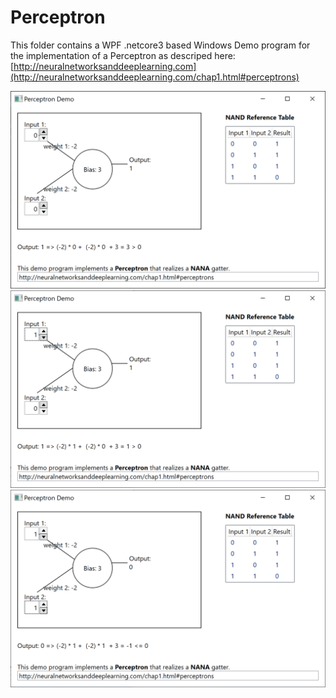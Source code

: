
# Perceptron

This folder contains a WPF .netcore3 based Windows Demo program for the implementation of a Perceptron
as descriped here: [http://neuralnetworksanddeeplearning.com](http://neuralnetworksanddeeplearning.com/chap1.html#perceptrons)

![](screenshot.png)
![](screenshot1.png)
![](screenshot2.png)
